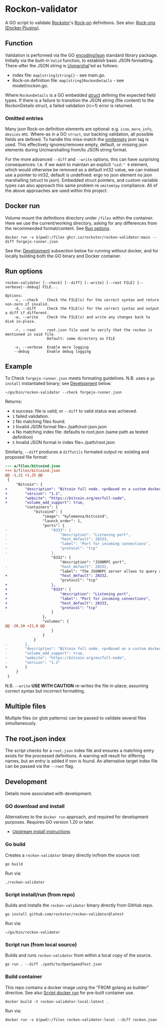 # Rockon-validator

A GO script to validate [Rockstor](https://rockstor.com/)'s [Rock-on](https://github.com/rockstor/rockon-registry) definitions.
See also: [Rock-ons (Docker Plugins)](https://rockstor.com/docs/interface/overview.html).

## Function

Validation is performed via the GO [encoding/json](https://pkg.go.dev/encoding/json) standard library package.
Initially via the built-in `Valid` function, to establish basic JSON formatting.
There-after the JSON string is [Unmarshal](https://pkg.go.dev/encoding/json#Unmarshal)'ed as follows:
- index file: `map[string]string{}` - see main.go.
- Rock-on definition file: `map[string]RockonDetails` - see model/rockon.go.

Where `RockonDetails` is a GO embedded [struct](https://go.dev/tour/moretypes/2) defining the expected field types.
If there is a failure to transition the JSON string (file content) to the RockonDetails struct,
a failed validation (rc=1) error is returned.

### Omitted entries

Many json Rock-on definition elements are optional: e.g. `icon`, `more_info`, `devices` etc.
Where-as in a GO `struct`, our backing validation, all possible fields are defined.
To handle this miss-match the [omitempty](https://www.sohamkamani.com/golang/omitempty/) json tag is used.
This effectively ignores/removes empty, default, or missing json elements during Un/marshalling from/to JSON string format.

For the more advanced `--diff` and `--write` options, this can have surprising consequences.
I.e. if we want to maintain an explicit `"uid:" 0` element, which would otherwise be removed as a default int32 value,
we can instead use a pointer to int32, default is undefined: ergo no json element no json marshalling (struct to json).
Embedded struct pointers, and custom variable types can also approach this same problem re `omitemtpy` compliance.
All of the above approaches are used within this project.

## Docker run

Volume mount the definitions directory under `/files` within the container.
Here we use the current/working directory, asking for any differences from the recommended format/content. 
See [Run options](#run-options).

```shell
docker run -v $(pwd):/files ghcr.io/rockstor/rockon-validator:main --diff forgejo-runner.json
```

See the: [Development](#development) subsection below for running without docker,
and for locally building both the GO binary and Docker container.   

## Run options

```
rockon-validator [--check] [--diff] [--write] [--root FILE] [--verbose|--debug] FILE...

Options:
    -c, --check    Check the FILE(s) for the correct syntax and return non-zero if invalid.
    -d, --diff     Check the FILE(s) for the correct syntax and output a diff if different.
    -w, --write    Check the FILE(s) and write any changes back to disk in-place.

    -r, --root     root.json file used to verify that the rockon is mentioned in said file.
                   Default: same directory as FILE

    -v, --verbose  Enable more logging
    --debug        Enable debug logging
```

## Example

To Check `forgejo-runner.json` meets formating guidelines.
N.B. uses a `go install` instantiated binary; see [Development](#development) below.

```shell
~/go/bin/rockon-validator --check forgejo-runner.json
```

Returns:
- `0` success: file is valid; or `--diff` to valid status was achieved.   
- `1` failed validation.
- `2` No matching files found.
- `3` Invalid JSON format file=./path/not-json.json
- `4` No matching index file: defaults to root.json (same path as tested definition)
- `5` Invalid JSON format in index file=./path/root.json

Similarly, `--diff` produces a `diffutils` formated output re: existing and proposed file format:

```diff
--- a/files/bitcoind.json
+++ b/files/bitcoind.json
@@ -1,21 +1,25 @@
 {
     "Bitcoin": {
+        "description": "Bitcoin full node. <p>Based on a custom docker image: <a href='https://hub.docker.com/r/kylemanna/bitcoind' target='_blank'>https://hub.docker.com/r/kylemanna/bitcoind</a>, available for amd64 architecture only.</p>",
+        "version": "1.1",
+        "website": "https://bitcoin.org/en/full-node",
+        "volume_add_support": true,
         "containers": {
             "bitcoind": {
                 "image": "kylemanna/bitcoind",
                 "launch_order": 1,
                 "ports": {
-                    "8333": {
-                        "description": "Listening port",
-                        "host_default": 28333,
-                        "label": "Port for incoming connections",
-                        "protocol": "tcp"
-                    },
                     "8332": {
                         "description": "JSONRPC port",
-                        "host_default": 28332,
                         "label": "The JSONRPC server allows to query and control the server remotely",
+                        "host_default": 28332,
                         "protocol": "tcp"
+                    },
+                    "8333": {
+                        "description": "Listening port",
+                        "label": "Port for incoming connections",
+                        "host_default": 28333,
+                        "protocol": "tcp"
                     }
                 },
                 "volumes": {
@@ -26,10 +21,6 @@
                     }
                 }
             }
-        },
-        "description": "Bitcoin full node. <p>Based on a custom docker image: <a href='https://hub.docker.com/r/kylemanna/bitcoind' target='_blank'>https://hub.docker.com/r/kylemanna/bitcoind</a>, available for amd64 architecture only.</p>",
-        "volume_add_support": true,
-        "website": "https://bitcoin.org/en/full-node",
-        "version": "1.1"
+        }
     }
 }
```

N.B. `--write` **USE WITH CAUTION** re-writes the file in-place; assuming correct syntax but incorrect formatting.

## Multiple files

Multiple files (or glob patterns) can be passed to validate several files simultaneously.

## The root.json index

The script checks for a `root.json` index file and ensures a matching entry exists for the processed definitions.
A warning will result for differing names, but an entry is added if non is found.
An alternative target index file can be passed via the `--root` flag.

## Development

Details more associated with development.

### GO download and install

Alternatives to the `docker run` approach, and required for development purposes.
Requires GO version 1.20 or later.
- [Upstream install instructions](https://go.dev/doc/install)

### Go build

Creates a `rockon-validator` binary directly in/from the source root:

```shell
go build
```

Run via:

```shell
./rockon-validator
````

### Script install/run (from repo)

Builds and installs the `rockon-validator` binary directly from GitHub repo.

```shell
go install github.com/rockstor/rockon-validator@latest
```

Run via:

```shell
~/go/bin/rockon-validator
```

### Script run (from local source)

Builds and runs `rockon-validator` from within a local copy of the source.

```shell
go run . --diff ./path/to/OpenSpeedTest.json
```

### Build container

This repo contains a docker image using the "FROM golang as builder" directive.
See also [Script docker run](#docker-run) for pre-built container use.

```shell
docker build -t rockon-validator-local:latest .
```

Run via:

```shell
docker run -v $(pwd):/files rockon-validator-local --diff rockon.json
```

